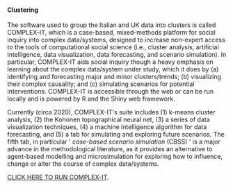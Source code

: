 #### **Clustering**

The software used to group the Italian and UK data into clusters is called COMPLEX-IT, which is a case-based, mixed-methods platform for social inquiry into complex data/systems, designed to increase non-expert access to the tools of computational social science (i.e., cluster analysis, artificial intelligence, data visualization, data forecasting, and scenario simulation). In particular, COMPLEX-IT aids social inquiry though a heavy emphasis on learning about the complex data/system under study, which it does by (a) identifying and forecasting major and minor clusters/trends; (b) visualizing their complex causality; and (c) simulating scenarios for potential interventions. COMPLEX-IT is accessible through the web or can be run locally and is powered by R and the Shiny web framework.
 
Currently (circa 2020), COMPLEX-IT's suite includes (1) k-means cluster analysis, (2) the Kohonen topographical neural net, (3) a series of data visualization techniques, (4) a machine intelligence algorithm for data forecasting, and (5) a tab for simulating and exploring future scenarios. The fifth tab, in particular ' *case-based scenario simulation* (CBSS) ' is a major advance in the methodological literature, as it provides an alternative to agent-based modelling and microsimulation for exploring how to influence, change or alter the course of complex data/systems. 
 
[CLICK HERE TO RUN COMPLEX-IT](https://www.art-sciencefactory.com/complexit.html).

